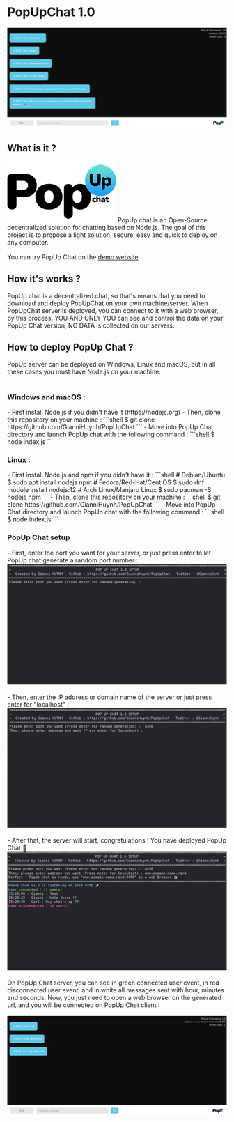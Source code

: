 # PopUpChat 1.0

<img src="public/assets/example_screen.png" alt ="example_screen"/>
<h2>What is it ?</h2>
<img src="public/assets/logo_mini.png" alt = "logo pop up chat"/>
PopUp chat is an Open-Source decentralized solution for chatting based on Node.js.
The goal of this project is to propose a light solution, secure, easy and quick to deploy on any computer.
<br/>
<br/>
You can try PopUp Chat on the <a href = "http://129.151.244.35:9500">demo website</a>

<h2>How it's works ?</h2>
PopUp chat is a decentralized chat, so that's means that you need to download and deploy PopUpChat on your own machine/server.
When PopUpChat server is deployed, you can connect to it with a web browser, by this process, YOU AND ONLY YOU can see and control the data on your PopUp Chat version, NO DATA is collected on our servers.
<h2>How to deploy PopUp Chat ?</h2>
PopUp server can be deployed on Windows, Linux and macOS, but in all these cases you must have Node.js on your machine.
<br/>
<br/>
<h3>Windows and macOS :</h3>
- First install Node.js if you didn't have it (https://nodejs.org)
- Then, clone this repository on your machine :
```shell
$ git clone https://github.com/GianniHuynh/PopUpChat
```
- Move into PopUp Chat directory and launch PopUp chat with the following command :
```shell
$ node index.js
```
<br/>

<h3>Linux :</h3>
- First install Node.js and npm if you didn't have it :
```shell
# Debian/Ubuntu
$ sudo apt install nodejs npm
# Fedora/Red-Hat/Cent OS
$ sudo dnf module install nodejs:12
# Arch Linux/Manjaro Linux
$ sudo pacman -S nodejs npm
```
- Then, clone this repository on your machine :
```shell
$ git clone https://github.com/GianniHuynh/PopUpChat
```
- Move into PopUp Chat directory and launch PopUp chat with the following command :
```shell
$ node index.js
```

<h3>PopUp Chat setup</h3>
- First, enter the port you want for your server, or just press enter to let PopUp chat generate a random port number :
<img src="public/assets/setup_1.png" alt = "step 1 setup"/>
<br/>
<br/>
- Then, enter the IP address or domain name of the server or just press enter for "localhost" :
<img src="public/assets/setup_2.png" alt = "step 2 setup"/>
<br/>
<br/>
- After that, the server will start, congratulations ! You have deployed PopUp Chat 🎉
<img src="public/assets/setup_4.png" alt = "step 3 setup"/>
<br/>
<br/>
On PopUp Chat server, you can see in green connected user event, in red disconnected user event, and in white all messages sent with hour, minutes and seconds.
Now, you just need to open a web browser on the generated url, and you will be connected on PopUp Chat client !
<br/>
<br/>
<img src="public/assets/setup_5.png" alt = "step 4 setup"/>

